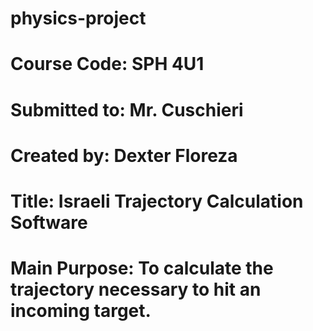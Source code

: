 # physics-project
# Course Code: SPH 4U1
# Submitted to: Mr. Cuschieri
# Created by: Dexter Floreza
# Title: Israeli Trajectory Calculation Software
# Main Purpose: To calculate the trajectory necessary to hit an incoming target.
